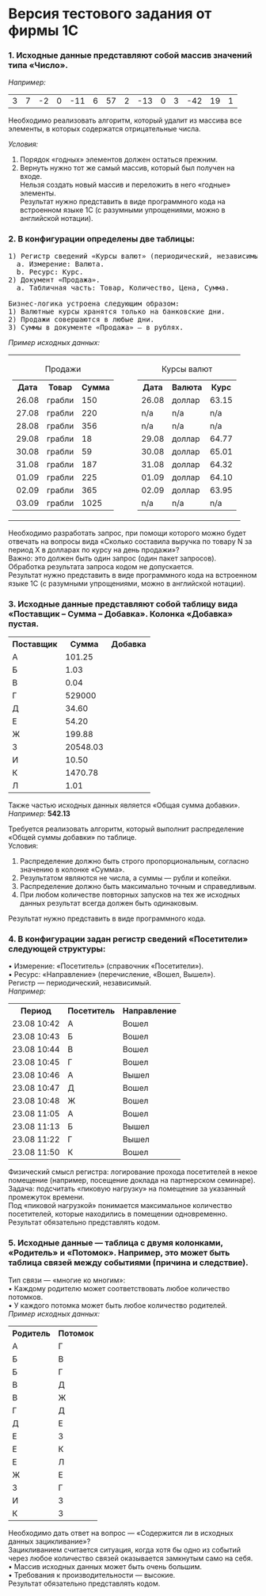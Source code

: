 # Версия тестового задания от фирмы 1С

### 1. Исходные данные представляют собой массив значений типа «Число».
*Например:*
<table>
<tr><td>3</td><td>7</td><td>-2</td><td>0</td><td>-11</td><td>6</td><td>57</td><td>2</td><td>-13</td><td>0</td><td>3</td><td>-42</td><td>19</td><td>1</td></tr>
</table>	

Необходимо реализовать алгоритм, который удалит из массива все элементы, в которых содержатся отрицательные числа.<br>

*Условия:*
1)	Порядок «годных» элементов должен остаться прежним.<br>
2)	Вернуть нужно тот же самый массив, который был получен на входе.<br>
Нельзя создать новый массив и переложить в него «годные» элементы.<br>
Результат нужно представить в виде программного кода на встроенном языке 1С (с разумными упрощениями, можно в английской нотации).

### 2. В конфигурации определены две таблицы:
<pre>
1) Регистр сведений «Курсы валют» (периодический, независимый).
  a. Измерение: Валюта.
  b. Ресурс: Курс.
2) Документ «Продажа».
  a. Табличная часть: Товар, Количество, Цена, Сумма.
  
Бизнес-логика устроена следующим образом:
1) Валютные курсы хранятся только на банковские дни.
2) Продажи совершаются в любые дни.
3) Суммы в документе «Продажа» — в рублях.
</pre>
*Пример исходных данных:*

<table><tr><td>

<table>
  <caption>Продажи</caption>
  <tr><th>Дата</th><th>Товар</th><th>Сумма</th></tr>
  <tr><td>26.08</td><td> грабли</td><td>	150</td></tr>
  <tr><td>27.08</td><td> грабли</td><td>	220</td></tr>
  <tr><td>28.08</td><td>	грабли</td><td>	356</td></tr>
  <tr><td>29.08</td><td>	грабли</td><td>	18</td></tr>
  <tr><td>30.08</td><td>	грабли</td><td>	59</td></tr>
  <tr><td>31.08</td><td>	грабли</td><td>	187</td></tr>
  <tr><td>01.09</td><td>	грабли</td><td>	225</td></tr>
  <tr><td>02.09</td><td>	грабли</td><td>	365</td></tr>
  <tr><td>03.09</td><td>	грабли</td><td>	1025</td></tr>
</table>
  
</td><td> &#8195; </td><td>

<table>
<caption>Курсы валют</caption>
<tr><th>Дата</th><th>	Валюта</th><th>	Курс</th></tr>
<tr><td>26.08</td><td>	доллар</td><td>	63.15</td></tr>
<tr><td>n/a</td><td>	n/a</td><td>	n/a</td></tr>
<tr><td>n/a</td><td>	n/a</td><td>	n/a</td></tr>
<tr><td>29.08</td><td>	доллар</td><td>	64.77</td></tr>
<tr><td>30.08</td><td>	доллар</td><td>	65.01</td></tr>
<tr><td>31.08</td><td>	доллар</td><td>	64.32</td></tr>
<tr><td>01.09</td><td>	доллар</td><td>	64.10</td></tr>
<tr><td>02.09</td><td>	доллар</td><td>	63.95</td></tr>
<tr><td>n/a</td><td>	n/a</td><td>	n/a</td></tr>
</table>
  
</td></tr></table>

Необходимо разработать запрос, при помощи которого можно будет отвечать на вопросы вида «Сколько составила выручка по товару N за период X в долларах по курсу на день продажи»?<br>
Важно: это должен быть один запрос (один пакет запросов).<br>
Обработка результата запроса кодом не допускается.<br>
Результат нужно представить в виде программного кода на встроенном языке 1С (с разумными упрощениями, можно в английской нотации).

### 3. Исходные данные представляют собой таблицу вида «Поставщик – Сумма – Добавка».  Колонка «Добавка» пустая.
<table>
<tr><th>Поставщик</th><th>	Сумма</th><th>	Добавка</th></tr>
<tr><td>А</td><td>	101.25</td><td>	</td></tr>
<tr><td>Б</td><td>	1.03</td><td>	</td></tr>
<tr><td>В</td><td>	0.04</td><td>	</td></tr>
<tr><td>Г</td><td>	529000</td><td>	</td></tr>
<tr><td>Д</td><td>	34.60</td><td>	</td></tr>
<tr><td>Е</td><td>	54.20</td><td>	</td></tr>
<tr><td>Ж</td><td>	199.88</td><td>	</td></tr>
<tr><td>З</td><td>	20548.03</td><td> </td></tr>
<tr><td>И</td><td>	10.50</td><td>	</td></tr>
<tr><td>К</td><td>	1470.78</td><td></td></tr>	
<tr><td>Л</td><td>	1.01</td><td>	</td></tr>
</table>

Также частью исходных данных является «Общая сумма добавки».<br> 
*Например:*
**542.13**

Требуется реализовать алгоритм, который выполнит распределение «Общей суммы добавки» по таблице.<br> 
Условия:<br>
1) Распределение должно быть строго пропорциональным, согласно значению в колонке «Сумма».<br>
2) Результатом являются не числа, а суммы — рубли и копейки.<br>
3) Распределение должно быть максимально точным и справедливым.<br>
4) При любом количестве повторных запусков на тех же исходных данных результат всегда должен быть одинаковым.<br>

Результат нужно представить в виде программного кода.

### 4. В конфигурации задан регистр сведений «Посетители» следующей структуры:
•	Измерение: «Посетитель» (справочник «Посетители»).<br>
•	Ресурс: «Направление» (перечисление, «Вошел, Вышел»).<br>
Регистр — периодический, независимый.<br>
*Например:*

<table>
<tr><th>Период</th><th>	Посетитель</th><th>	Направление</th></tr>
<tr><td>23.08 10:42</td><td>	А</td><td>	Вошел</td></tr>
<tr><td>23.08 10:43</td><td>	Б</td><td>	Вошел</td></tr>
<tr><td>23.08 10:44</td><td>	В</td><td>	Вошел</td></tr>
<tr><td>23.08 10:45</td><td>	Г</td><td>	Вошел</td></tr>
<tr><td>23.08 10:46</td><td>	А</td><td>	Вышел</td></tr>
<tr><td>23.08 10:47</td><td>	Д</td><td>	Вошел</td></tr>
<tr><td>23.08 10:48</td><td>	Ж</td><td>	Вошел</td></tr>
<tr><td>23.08 11:05</td><td>	А</td><td>	Вошел</td></tr>
<tr><td>23.08 11:13</td><td>	Б</td><td>	Вышел</td></tr>
<tr><td>23.08 11:22</td><td>	Г</td><td>	Вышел</td></tr>
<tr><td>23.08 11:50</td><td>	К</td><td>	Вошел</td></tr>
</table>

Физический смысл регистра: логирование прохода посетителей в некое помещение (например, посещение доклада на партнерском семинаре).<br>
Задача: подсчитать «пиковую нагрузку» на помещение за указанный промежуток времени.<br>
Под «пиковой нагрузкой» понимается максимальное количество посетителей, которые находились в помещении одновременно.<br>
Результат обязательно представлять кодом.

### 5. Исходные данные — таблица с двумя колонками, «Родитель» и «Потомок». Например, это может быть таблица связей между событиями (причина и следствие). 
Тип связи — «многие ко многим»:<br>
•	Каждому родителю может соответствовать любое количество потомков.<br> 
•	У каждого потомка может быть любое количество родителей.<br>
*Пример исходных данных:*
<table>
<tr><th>Родитель</th><th>	Потомок</th></tr>
<tr><td>А</td><td>	Г</td></tr>
<tr><td>Б</td><td>	В</td></tr>
<tr><td>Б</td><td>	Г</td></tr>
<tr><td>В</td><td>	Д</td></tr>
<tr><td>В</td><td>	Ж</td></tr>
<tr><td>Г</td><td>	Д</td></tr>
<tr><td>Д</td><td>	Е</td></tr>
<tr><td>Е</td><td>	З</td></tr>
<tr><td>Е</td><td>	К</td></tr>
<tr><td>Е</td><td>	Л</td></tr>
<tr><td>Ж</td><td>	Е</td></tr>
<tr><td>З</td><td>	Г</td></tr>
<tr><td>И</td><td>	З</td></tr>
<tr><td>К</td><td>	З</td></tr>
</table>

Необходимо дать ответ на вопрос — «Содержится ли в исходных данных зацикливание»?<br>
Зацикливанием считается ситуация, когда хотя бы одно из событий через любое количество связей оказывается замкнутым само на себя.<br>
•	Массив исходных данных может быть очень большим.<br>
•	Требования к производительности — высокие.<br>
Результат  обязательно представлять кодом.<br>
